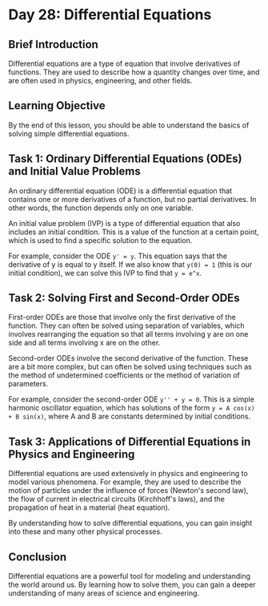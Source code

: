 # Day 28: Differential Equations

## Brief Introduction
Differential equations are a type of equation that involve derivatives of functions. They are used to describe how a quantity changes over time, and are often used in physics, engineering, and other fields.

## Learning Objective
By the end of this lesson, you should be able to understand the basics of solving simple differential equations.

## Task 1: Ordinary Differential Equations (ODEs) and Initial Value Problems

An ordinary differential equation (ODE) is a differential equation that contains one or more derivatives of a function, but no partial derivatives. In other words, the function depends only on one variable.

An initial value problem (IVP) is a type of differential equation that also includes an initial condition. This is a value of the function at a certain point, which is used to find a specific solution to the equation.

For example, consider the ODE `y' = y`. This equation says that the derivative of y is equal to y itself. If we also know that `y(0) = 1` (this is our initial condition), we can solve this IVP to find that `y = e^x`.

## Task 2: Solving First and Second-Order ODEs

First-order ODEs are those that involve only the first derivative of the function. They can often be solved using separation of variables, which involves rearranging the equation so that all terms involving y are on one side and all terms involving x are on the other.

Second-order ODEs involve the second derivative of the function. These are a bit more complex, but can often be solved using techniques such as the method of undetermined coefficients or the method of variation of parameters.

For example, consider the second-order ODE `y'' + y = 0`. This is a simple harmonic oscillator equation, which has solutions of the form `y = A cos(x) + B sin(x)`, where A and B are constants determined by initial conditions.

## Task 3: Applications of Differential Equations in Physics and Engineering

Differential equations are used extensively in physics and engineering to model various phenomena. For example, they are used to describe the motion of particles under the influence of forces (Newton's second law), the flow of current in electrical circuits (Kirchhoff's laws), and the propagation of heat in a material (heat equation).

By understanding how to solve differential equations, you can gain insight into these and many other physical processes.

## Conclusion

Differential equations are a powerful tool for modeling and understanding the world around us. By learning how to solve them, you can gain a deeper understanding of many areas of science and engineering.